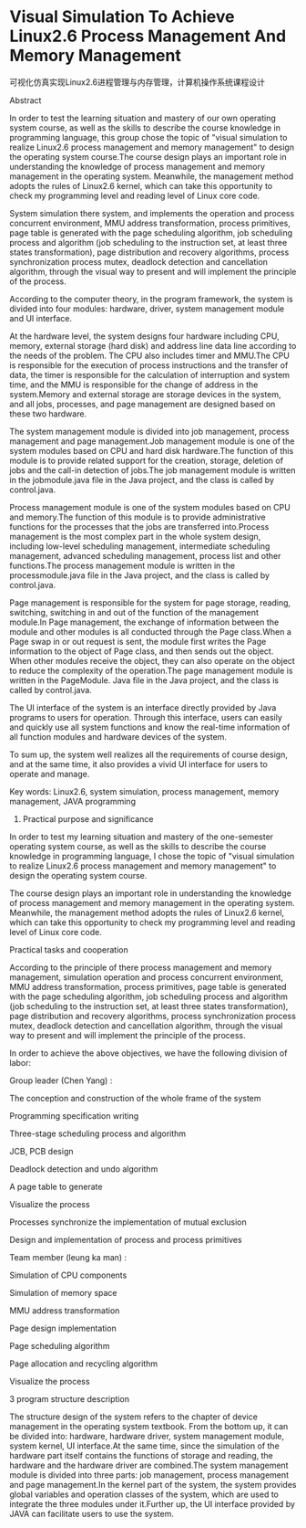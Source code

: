 # Visual Simulation To Achieve Linux2.6 Process Management And Memory Management
可视化仿真实现Linux2.6进程管理与内存管理，计算机操作系统课程设计

Abstract

In order to test the learning situation and mastery of our own operating system course, as well as the skills to describe the course knowledge in programming language, this group chose the topic of "visual simulation to realize Linux2.6 process management and memory management" to design the operating system course.The course design plays an important role in understanding the knowledge of process management and memory management in the operating system. Meanwhile, the management method adopts the rules of Linux2.6 kernel, which can take this opportunity to check my programming level and reading level of Linux core code.

System simulation there system, and implements the operation and process concurrent environment, MMU address transformation, process primitives, page table is generated with the page scheduling algorithm, job scheduling process and algorithm (job scheduling to the instruction set, at least three states transformation), page distribution and recovery algorithms, process synchronization process mutex, deadlock detection and cancellation algorithm, through the visual way to present and will implement the principle of the process.

According to the computer theory, in the program framework, the system is divided into four modules: hardware, driver, system management module and UI interface.

At the hardware level, the system designs four hardware including CPU, memory, external storage (hard disk) and address line data line according to the needs of the problem. The CPU also includes timer and MMU.The CPU is responsible for the execution of process instructions and the transfer of data, the timer is responsible for the calculation of interruption and system time, and the MMU is responsible for the change of address in the system.Memory and external storage are storage devices in the system, and all jobs, processes, and page management are designed based on these two hardware.

The system management module is divided into job management, process management and page management.Job management module is one of the system modules based on CPU and hard disk hardware.The function of this module is to provide related support for the creation, storage, deletion of jobs and the call-in detection of jobs.The job management module is written in the jobmodule.java file in the Java project, and the class is called by control.java.

Process management module is one of the system modules based on CPU and memory.The function of this module is to provide administrative functions for the processes that the jobs are transferred into.Process management is the most complex part in the whole system design, including low-level scheduling management, intermediate scheduling management, advanced scheduling management, process list and other functions.The process management module is written in the processmodule.java file in the Java project, and the class is called by control.java.

Page management is responsible for the system for page storage, reading, switching, switching in and out of the function of the management module.In Page management, the exchange of information between the module and other modules is all conducted through the Page class.When a Page swap in or out request is sent, the module first writes the Page information to the object of Page class, and then sends out the object. When other modules receive the object, they can also operate on the object to reduce the complexity of the operation.The page management module is written in the PageModule. Java file in the Java project, and the class is called by control.java.

The UI interface of the system is an interface directly provided by Java programs to users for operation. Through this interface, users can easily and quickly use all system functions and know the real-time information of all function modules and hardware devices of the system.

To sum up, the system well realizes all the requirements of course design, and at the same time, it also provides a vivid UI interface for users to operate and manage.

Key words: Linux2.6, system simulation, process management, memory management, JAVA programming

1. Practical purpose and significance

In order to test my learning situation and mastery of the one-semester operating system course, as well as the skills to describe the course knowledge in programming language, I chose the topic of "visual simulation to realize Linux2.6 process management and memory management" to design the operating system course.

The course design plays an important role in understanding the knowledge of process management and memory management in the operating system. Meanwhile, the management method adopts the rules of Linux2.6 kernel, which can take this opportunity to check my programming level and reading level of Linux core code.

Practical tasks and cooperation

According to the principle of there process management and memory management, simulation operation and process concurrent environment, MMU address transformation, process primitives, page table is generated with the page scheduling algorithm, job scheduling process and algorithm (job scheduling to the instruction set, at least three states transformation), page distribution and recovery algorithms, process synchronization process mutex, deadlock detection and cancellation algorithm, through the visual way to present and will implement the principle of the process.

In order to achieve the above objectives, we have the following division of labor:

Group leader (Chen Yang) :

The conception and construction of the whole frame of the system

Programming specification writing

Three-stage scheduling process and algorithm

JCB, PCB design

Deadlock detection and undo algorithm

A page table to generate

Visualize the process

Processes synchronize the implementation of mutual exclusion

Design and implementation of process and process primitives

Team member (leung ka man) :

Simulation of CPU components

Simulation of memory space

MMU address transformation

Page design implementation

Page scheduling algorithm

Page allocation and recycling algorithm

Visualize the process

3 program structure description

The structure design of the system refers to the chapter of device management in the operating system textbook. From the bottom up, it can be divided into: hardware, hardware driver, system management module, system kernel, UI interface.At the same time, since the simulation of the hardware part itself contains the functions of storage and reading, the hardware and the hardware driver are combined.The system management module is divided into three parts: job management, process management and page management.In the kernel part of the system, the system provides global variables and operation classes of the system, which are used to integrate the three modules under it.Further up, the UI interface provided by JAVA can facilitate users to use the system.